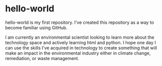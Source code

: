 # hello-world
hello-world is my first repository.  I've created this repository as a way to become familiar using GitHub.

I am currently an environmental scientist looking to learn more about the technology space and actively learning html and python.  I hope one day I can use the skills I've acquired in technology to create something that will make an impact in the environmental industry either in climate change, remediation, or waste management.
